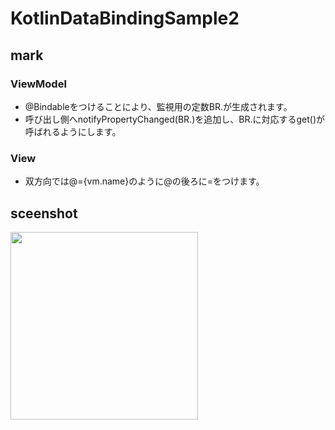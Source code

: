 # KotlinDataBindingSample2
## mark
### ViewModel
- @Bindableをつけることにより、監視用の定数BR.<name>が生成されます。
- 呼び出し側へnotifyPropertyChanged(BR.<name>)を追加し、BR.<name>に対応するget()が呼ばれるようにします。
### View
- 双方向では@={vm.name}のように@の後ろに=をつけます。

## sceenshot
<img src="https://user-images.githubusercontent.com/6063541/59554907-69fd4700-8fe5-11e9-90d5-5f231012ad27.jpg" width="300">
